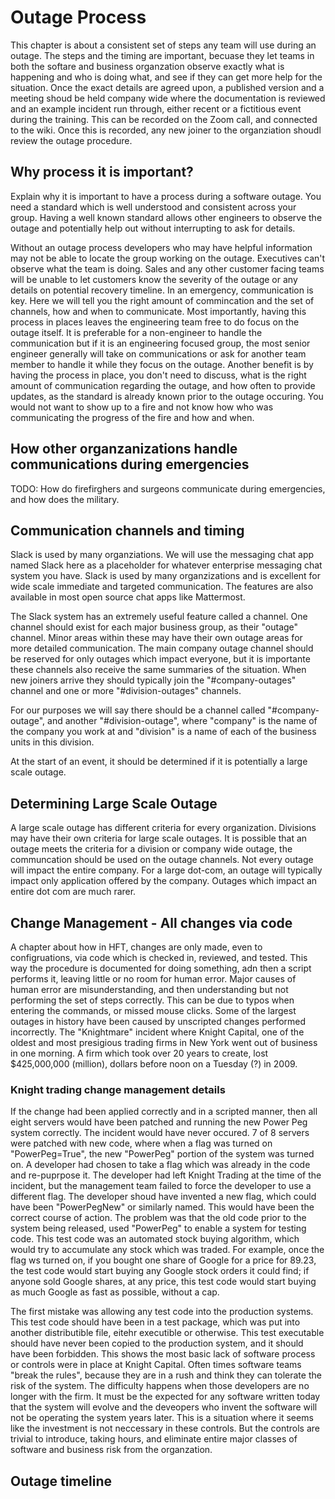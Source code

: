 # Outage Process
This chapter is about a consistent set of steps any team will use during an outage.
The steps and the timing are important, becuase they let teams in both the softare and business organzation
observe exactly what is happening and who is doing what, and see if they can get more help for the situation.
Once the exact details are agreed upon, a published version and a meeting shoud be held company wide
where the documentation is reviewed and an example incident run through, either recent or a fictitious event during the training.
This can be recorded on the Zoom call, and connected to the wiki.  Once this is recorded, any new joiner to the 
organziation shoudl review the outage procedure.


## Why process it is important?
Explain why it is important to have a process during a software outage.  You need a standard which is well understood and consistent across your group.
Having a well known standard allows other engineers to observe the outage and potentially help out without interrupting to ask for details.

Without an outage process developers who may have helpful information may not be able to locate the group working on the outage.
Executives can't observe what the team is doing.  Sales and any other customer facing teams will be unable to 
let customers know the severity of the outage or any details on potential recovery timeline.
In an emergency, communication is key.  Here we will tell you the right amount of commincation and the set of channels, how and when
to communicate.  Most importantly, having this process in places leaves the engineering team free to do focus on the outage itself.
It is preferable for a non-engineer to handle the communication but if it is an engineering focused group, the most senior engineer 
generally will take on communications or ask for another team member to handle it while they focus on the outage.
Another benefit is by having the process in place, you don't need to discuss, what is the right amount of communication
regarding the outage, and how often to provide updates, as the standard is already known prior to the outage occuring.
You would not want to show up to a fire and not know how who was communicating the progress of the fire and how and when.

## How other organzanizations handle communications during emergencies

TODO:  How do firefirghers and surgeons communicate during emergencies, and how does the military.

## Communication channels and timing

Slack is used by many organziations.  We will use the messaging chat app named Slack here as a placeholder for whatever enterprise messaging chat system you have.  Slack is used by many organzizations and is excellent for wide scale immediate and targeted communication.  The features 
are also available in most open source chat apps like Mattermost.

The Slack system has an extremely useful feature called a channel.  One channel should exist for each major business group, as their "outage" channel.
Minor areas within these may have their own outage areas for more detailed communication.  The main company outage channel should be reserved for only outages which impact everyone, but it is importante these channels also receive the same summaries of the situation.  When new joiners arrive they should typically join the "#company-outages" channel and one or more "#division-outages" channels.

For our purposes we will say there should be a channel called "#company-outage", and another "#division-outage", where "company" is the name of the 
company you work at and "division" is a name of each of the business units in this division.

At the start of an event, it should be determined if it is potentially a large scale outage.

## Determining Large Scale Outage

A large scale outage has different criteria for every organization.  Divisions may have their own criteria for large scale outages.  It is possible that 
an outage meets the criteria for a division or company wide outage, the communcation should be used on the outage channels.  Not every outage will 
impact the entire company.  For a large dot-com, an outage will typically impact only application offered by the company.  Outages which impact
an entire dot com are much rarer.

## Change Management - All changes via code

A chapter about how in HFT, changes are only made, even to configruations, via code which is checked in, reviewed, and tested.
This way the procedure is documented for doing something, adn then a script performs it, leaving little or no room for 
human error.  Major causes of human error are misunderstanding, and then understanding but not performing the set of steps correctly.
This can be due to typos when entering the commands, or missed mouse clicks.  Some of the largest outages in history 
have been caused by unscripted changes performed incorrectly.  The "Knightmare" incident where Knight Capital, one of
the oldest and most presigious trading firms in New York went out of business in one morning.  A firm which took over 20 years
to create, lost $425,000,000 (million), dollars before noon on a Tuesday (?) in 2009.

### Knight trading change management details
If the change had been applied correctly and in a scripted manner, then all eight servers would have been patched and running the new Power Peg system correctly.  The incident would have never occured.  7 of 8 servers were patched with new code, where when a flag was turned on "PowerPeg=True",
the new "PowerPeg" portion of the system was turned on.  A developer had chosen to take a flag which was already in the code and re-puprpose it.
The developer had left Knight Trading at the time of the incident, but the management team failed to force the developer to use a different flag.
The developer shoud have invented a new flag, which could have been "PowerPegNew" or similarly named.  This would have been the correct course of action.
The problem was that the old code prior to the system being released, used "PowerPeg" to enable a system for testing code.  This test code was an 
automated stock buying algorithm, which would try to accumulate any stock which was traded.  For example, once the flag ws turned on, if you
bought one share of Google for a price for 89.23, the test code would start buying any Google stock orders it could find; if anyone sold Google 
shares, at any price, this test code would start buying as much Google as fast as possible, without a cap.  

The first mistake was allowing any test code into the production systems.  This test code should have been in a test package, which was put
into another distributible file, eitehr executible or otherwise.  This test executable should have never been copied to the production system, and 
it should have been forbidden.  This shows the most basic lack of software process or controls were in place at Knight Capital.
Often times software teams "break the rules", because they are in a rush and think they can tolerate the risk of the system.
The difficulty happens when those developers are no longer with the firm.  It must be the expected for any software written today that 
the system will evolve and the deveopers who invent the software will not be operating the system years later.
This is a situation where it seems like the investment is not neccessary in these controls.  But the controls are trivial to introduce, 
taking hours, and eliminate entire major classes of software and business risk from the organzation.  


## Outage timeline
